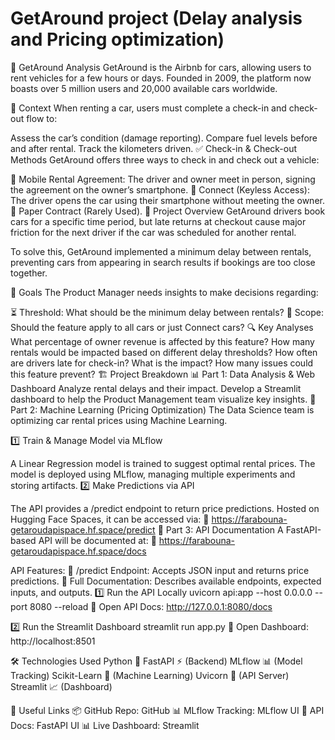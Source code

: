 # GetAround project (Delay analysis and Pricing optimization)  
🚗 GetAround Analysis
GetAround is the Airbnb for cars, allowing users to rent vehicles for a few hours or days. Founded in 2009, the platform now boasts over 5 million users and 20,000 available cars worldwide.

📌 Context
When renting a car, users must complete a check-in and check-out flow to:

Assess the car’s condition (damage reporting).
Compare fuel levels before and after rental.
Track the kilometers driven.
✅ Check-in & Check-out Methods
GetAround offers three ways to check in and check out a vehicle:

📱 Mobile Rental Agreement: The driver and owner meet in person, signing the agreement on the owner’s smartphone.
🔑 Connect (Keyless Access): The driver opens the car using their smartphone without meeting the owner.
📝 Paper Contract (Rarely Used).
🚧 Project Overview
GetAround drivers book cars for a specific time period, but late returns at checkout cause major friction for the next driver if the car was scheduled for another rental.

To solve this, GetAround implemented a minimum delay between rentals, preventing cars from appearing in search results if bookings are too close together.

🎯 Goals
The Product Manager needs insights to make decisions regarding:

⏳ Threshold: What should be the minimum delay between rentals?
🚗 Scope: Should the feature apply to all cars or just Connect cars?
🔍 Key Analyses
What percentage of owner revenue is affected by this feature?
How many rentals would be impacted based on different delay thresholds?
How often are drivers late for check-in? What is the impact?
How many issues could this feature prevent?
🏗 Project Breakdown
📊 Part 1: Data Analysis & Web Dashboard
Analyze rental delays and their impact.
Develop a Streamlit dashboard to help the Product Management team visualize key insights.
🧠 Part 2: Machine Learning (Pricing Optimization)
The Data Science team is optimizing car rental prices using Machine Learning.

1️⃣ Train & Manage Model via MLflow

A Linear Regression model is trained to suggest optimal rental prices.
The model is deployed using MLflow, managing multiple experiments and storing artifacts.
2️⃣ Make Predictions via API

The API provides a /predict endpoint to return price predictions.
Hosted on Hugging Face Spaces, it can be accessed via:
🔗 https://farabouna-getaroudapispace.hf.space/predict
📜 Part 3: API Documentation
A FastAPI-based API will be documented at: 🔗 https://farabouna-getaroudapispace.hf.space/docs

API Features:
🚀 /predict Endpoint: Accepts JSON input and returns price predictions.
📖 Full Documentation: Describes available endpoints, expected inputs, and outputs.
1️⃣ Run the API Locally
uvicorn api:app --host 0.0.0.0 --port 8080 --reload
🔗 Open API Docs: http://127.0.0.1:8080/docs

2️⃣ Run the Streamlit Dashboard
streamlit run app.py
🔗 Open Dashboard: http://localhost:8501

🛠 Technologies Used Python 🐍
FastAPI ⚡ (Backend)
MLflow 📊 (Model Tracking)
Scikit-Learn 🎯 (Machine Learning)
Uvicorn 🚀 (API Server)
Streamlit 📈 (Dashboard)

🔗 Useful Links
📦 GitHub Repo: GitHub
📊 MLflow Tracking: MLflow UI
📄 API Docs: FastAPI UI
📊 Live Dashboard: Streamlit
